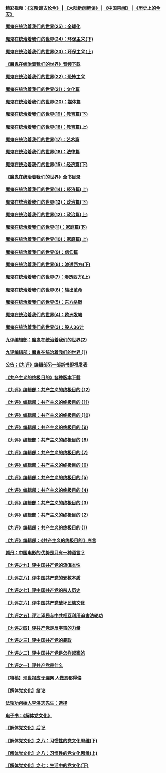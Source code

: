 #### 精彩视频：[《文昭谈古论今》](https://github.com/gfw-breaker/wenzhao/blob/master/README.md?t=11191832) | [《大陆新闻解读》](https://github.com/gfw-breaker/ntdtv-comedy/blob/master/README.md?t=11191832) | [《中国禁闻》](https://github.com/gfw-breaker/ntdtv-news/blob/master/README.md?t=11191832) | [《历史上的今天》](https://github.com/gfw-breaker/today-in-history/blob/master/README.md?t=11191832) 

#### [魔鬼在统治着我们的世界(25)：全球化](../pages/nsc422/n10788205.md?t=11191832) 

#### [魔鬼在统治着我们的世界(24)：环保主义(下)](../pages/nsc422/n10695307.md?t=11191832) 

#### [魔鬼在统治着我们的世界(23)：环保主义(上)](../pages/nsc422/n10688613.md?t=11191832) 

#### [《魔鬼在统治着我们的世界》音频下载](../pages/nsc422/n10635553.md?t=11191832) 

#### [魔鬼在统治着我们的世界(22)：恐怖主义](../pages/nsc422/n10614727.md?t=11191832) 

#### [魔鬼在统治着我们的世界(21)：文化篇](../pages/nsc422/n10597706.md?t=11191832) 

#### [魔鬼在统治着我们的世界(20)：媒体篇](../pages/nsc422/n10586579.md?t=11191832) 

#### [魔鬼在统治着我们的世界(19)：教育篇(下)](../pages/nsc422/n10564808.md?t=11191832) 

#### [魔鬼在统治着我们的世界(18)：教育篇(上)](../pages/nsc422/n10526970.md?t=11191832) 

#### [魔鬼在统治着我们的世界(17)：艺术篇](../pages/nsc422/n10499093.md?t=11191832) 

#### [魔鬼在统治着我们的世界(16)：法律篇](../pages/nsc422/n10485969.md?t=11191832) 

#### [魔鬼在统治着我们的世界(15)：经济篇(下)](../pages/nsc422/n10469975.md?t=11191832) 

#### [《魔鬼在统治着我们的世界》全书目录](../pages/nsc422/n10464261.md?t=11191832) 

#### [魔鬼在统治着我们的世界(14)：经济篇(上)](../pages/nsc422/n10457370.md?t=11191832) 

#### [魔鬼在统治着我们的世界(13)：政治篇(下)](../pages/nsc422/n10448270.md?t=11191832) 

#### [魔鬼在统治着我们的世界(12)：政治篇(上)](../pages/nsc422/n10444576.md?t=11191832) 

#### [魔鬼在统治着我们的世界(11)：家庭篇(下)](../pages/nsc422/n10440961.md?t=11191832) 

#### [魔鬼在统治着我们的世界(10)：家庭篇(上)](../pages/nsc422/n10435448.md?t=11191832) 

#### [魔鬼在统治着我们的世界(9)：信仰篇](../pages/nsc422/n10432159.md?t=11191832) 

#### [魔鬼在统治着我们的世界(8)：渗透西方(下)](../pages/nsc422/n10429603.md?t=11191832) 

#### [魔鬼在统治着我们的世界(7)：渗透西方(上)](../pages/nsc422/n10426013.md?t=11191832) 

#### [魔鬼在统治着我们的世界(6)：输出革命](../pages/nsc422/n10421536.md?t=11191832) 

#### [魔鬼在统治着我们的世界(5)：东方杀戮](../pages/nsc422/n10417707.md?t=11191832) 

#### [魔鬼在统治着我们的世界(4)：欧洲发端](../pages/nsc422/n10414890.md?t=11191832) 

#### [魔鬼在统治着我们的世界(3)：毁人36计](../pages/nsc422/n10411583.md?t=11191832) 

#### [九评编辑部：魔鬼在统治着我们的世界(2)](../pages/nsc422/n10410036.md?t=11191832) 

#### [九评编辑部：魔鬼在统治着我们的世界 (1)](../pages/nsc422/n10406825.md?t=11191832) 

#### [公告：《九评》编辑部另一部新书即将发表](../pages/nsc422/n10405104.md?t=11191832) 

#### [《共产主义的终极目的》各种版本下载](../pages/nsc422/n10022138.md?t=11191832) 

#### [《九评》编辑部：共产主义的终极目的 (12)](../pages/nsc422/n9933272.md?t=11191832) 

#### [《九评》编辑部：共产主义的终极目的 (11)](../pages/nsc422/n9924973.md?t=11191832) 

#### [《九评》编辑部：共产主义的终极目的 (10)](../pages/nsc422/n9920883.md?t=11191832) 

#### [《九评》编辑部：共产主义的终极目的 (9)](../pages/nsc422/n9916363.md?t=11191832) 

#### [《九评》编辑部：共产主义的终极目的 (8)](../pages/nsc422/n9912488.md?t=11191832) 

#### [《九评》编辑部：共产主义的终极目的 (7)](../pages/nsc422/n9901176.md?t=11191832) 

#### [《九评》编辑部：共产主义的终极目的 (6)](../pages/nsc422/n9899359.md?t=11191832) 

#### [《九评》编辑部：共产主义的终极目的 (5)](../pages/nsc422/n9893174.md?t=11191832) 

#### [《九评》编辑部：共产主义的终极目的 (4)](../pages/nsc422/n9891246.md?t=11191832) 

#### [《九评》编辑部：共产主义的终极目的 (3)](../pages/nsc422/n9879879.md?t=11191832) 

#### [《九评》编辑部：共产主义的终极目的 (2)](../pages/nsc422/n9876205.md?t=11191832) 

#### [《九评》编辑部：共产主义的终极目的 (1)](../pages/nsc422/n9865857.md?t=11191832) 

#### [《九评》编辑部：《共产主义的终极目的》序言](../pages/nsc422/n9862666.md?t=11191832) 

#### [颜丹：中国电影的优势是只有一种语言？](../pages/nsc422/n9583062.md?t=11191832) 

#### [【九评之九】评中国共产党的流氓本性](../pages/nsc422/n737542.md?t=11191832) 

#### [【九评之八】评中国共产党的邪教本质](../pages/nsc422/n735942.md?t=11191832) 

#### [【九评之七】评中国共产党的杀人历史](../pages/nsc422/n733806.md?t=11191832) 

#### [【九评之六】评中国共产党破坏民族文化](../pages/nsc422/n731667.md?t=11191832) 

#### [【九评之五】评江泽民与中共相互利用迫害法轮功](../pages/nsc422/n730058.md?t=11191832) 

#### [【九评之四】评共产党是反宇宙的力量](../pages/nsc422/n727814.md?t=11191832) 

#### [【九评之三】评中国共产党的暴政](../pages/nsc422/n725597.md?t=11191832) 

#### [【九评之二】评中国共产党是怎样起家的](../pages/nsc422/n723946.md?t=11191832) 

#### [【九评之一】评共产党是什么](../pages/nsc422/n722529.md?t=11191832) 

#### [【特稿】现世报应无漏网 人做恶都得偿](../pages/nsc422/n4215167.md?t=11191832) 

#### [【解体党文化】绪论](../pages/nsc422/n1449356.md?t=11191832) 

#### [法轮功创始人李洪志先生：选择](../pages/nsc422/n3580738.md?t=11191832) 

#### [电子书：《解体党文化》](../pages/nsc422/n1573484.md?t=11191832) 

#### [【解体党文化】后记](../pages/nsc422/n1531999.md?t=11191832) 

#### [【解体党文化】之八：习惯性的党文化思维(下)](../pages/nsc422/n1526477.md?t=11191832) 

#### [【解体党文化】之八：习惯性的党文化思维(上)](../pages/nsc422/n1520631.md?t=11191832) 

#### [【解体党文化】之七：生活中的党文化(下)](../pages/nsc422/n1513446.md?t=11191832) 

